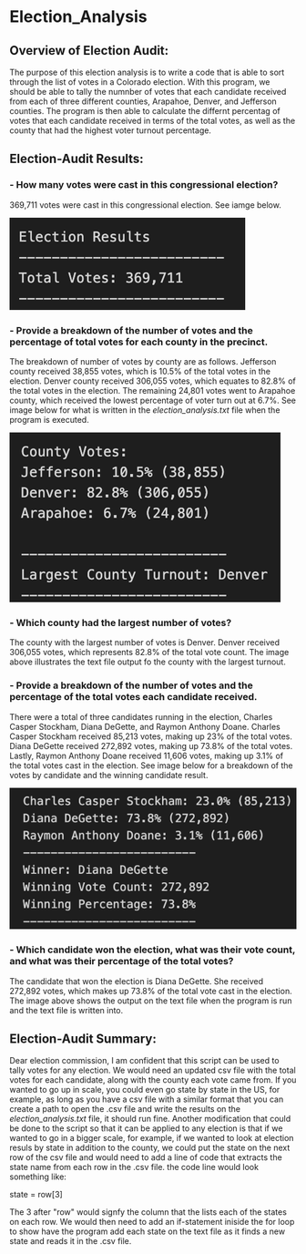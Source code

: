 # Election_Analysis

## Overview of Election Audit: 
The purpose of this election analysis is to write a code that is able to sort through the list of votes in a Colorado election. With this program, we should be able to tally the numnber of votes that each candidate received from each of three different counties, Arapahoe, Denver, and Jefferson counties. The program is then able to calculate the differnt percentag of votes that each candidate received in terms of the total votes, as well as the county that had the highest voter turnout percentage.

## Election-Audit Results: 
### - How many votes were cast in this congressional election?
  
  369,711 votes were cast in this congressional election. See iamge below.
  
  ![total_votes_txt.png](/total_votes_txt.png)

### - Provide a breakdown of the number of votes and the percentage of total votes for each county in the precinct.
  
  The breakdown of number of votes by county are as follows. Jefferson county received 38,855
  votes, which is 10.5% of the total votes in the election. Denver county received 306,055 votes,
  which equates to 82.8% of the total votes in the election. The remaining 24,801 votes went to
  Arapahoe county, which received the lowest percentage of voter turn out at 6.7%. See image below
  for what is written in the *election_analysis.txt* file when the program is executed.
  
  ![county_results_txt.png](/county_results_txt.png)
  
### - Which county had the largest number of votes?
  
  The county with the largest number of votes is Denver. Denver received 306,055 votes, which
  represents 82.8% of the total vote count. The image above illustrates the text file output fo
  the county with the largest turnout.
  
### - Provide a breakdown of the number of votes and the percentage of the total votes each candidate received.
  
  There were a total of three candidates running in the election, Charles Casper Stockham, Diana
  DeGette, and Raymon Anthony Doane. Charles Casper Stockham received 85,213 votes, making up 23%
  of the total votes. Diana DeGette received 272,892 votes, making up 73.8% of the total votes.
  Lastly, Raymon Anthony Doane received 11,606 votes, making up 3.1% of the total votes cast in
  the election. See image below for a breakdown of the votes by candidate and the winning
  candidate result.
  
  ![candidate_results_txt.png](/candidate_results_txt.png)
  
### - Which candidate won the election, what was their vote count, and what was their percentage of the total votes?

  The candidate that won the election is Diana DeGette. She received 272,892 votes, which makes up
  73.8% of the total vote cast in the election. The image above shows the output on the text file
  when the program is run and the text file is written into.

## Election-Audit Summary:

Dear election commission, I am confident that this script can be used to tally votes for any
election. We would need an updated csv file with the total votes for each candidate, along with the county each vote came from. If you wanted to go up in scale, you could even go state by state in the US, for example, as long as you have a csv file with a similar format that you can create a path to open the .csv file and write the results on the *election_analysis.txt* file, it should run fine. Another modification that could be done to the script so that it can be applied to any election is that if we wanted to go in a bigger scale, for example, if we wanted to look at election resuls by state in addition to the county, we could put the state on the next row of the csv file and would need to add a line of code that extracts the state name from each row in the .csv file. the code line would look something like:

  state = row[3]
  
 The 3 after "row" would signfy the column that the lists each of the states on each row. We would
 then need to add an if-statement iniside the for loop to show have the program add each state on
 the text file as it finds a new state and reads it in the .csv file.



